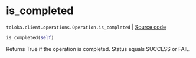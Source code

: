 # is_completed
`toloka.client.operations.Operation.is_completed` | [Source code](https://github.com/Toloka/toloka-kit/blob/v0.1.24/src/client/operations.py#L107)

```python
is_completed(self)
```

Returns True if the operation is completed. Status equals SUCCESS or FAIL.

